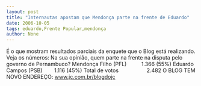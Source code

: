 ```yaml
---
layout: post
title: "Internautas apostam que Mendonça parte na frente de Eduardo"
date: 2006-10-05
tags: eduardo,Frente Popular,mendonça
author: None
---
```


É o que mostram resultados parciais da enquete que o Blog está realizando. Veja os números:
Na sua opinião, quem parte na frente na disputa pelo governo de Pernambuco?
Mendonça Filho (PFL)&nbsp;&nbsp;&nbsp;&nbsp;&nbsp;&nbsp;&nbsp;&nbsp;&nbsp; 1.366 (55%)
Eduardo Campos (PSB)&nbsp;&nbsp;&nbsp;&nbsp;&nbsp;&nbsp;&nbsp; 1.116 (45%)
Total de votos&nbsp;&nbsp;&nbsp;&nbsp;&nbsp;&nbsp;&nbsp;&nbsp;&nbsp;&nbsp;&nbsp;&nbsp;&nbsp;&nbsp;&nbsp;&nbsp;&nbsp;&nbsp; 2.482
O BLOG TEM NOVO ENDEREÇO: www.jc.com.br/blogdojc 